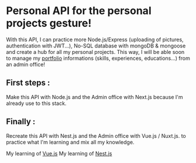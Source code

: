 # Personal API for the personal projects gesture!

With this API, I can practice more Node.js/Express (uploading of pictures, authentication with JWT...), No-SQL database with mongoDB & mongoose and
create a hub for all my personal projects.
This way, I will be able soon to manage my [portfolio](https://github.com/Pandation/portfolio) informations (skills, experiences, educations...) from an admin office!


## First steps : 

Make this API with Node.js and the Admin office with Next.js because I'm already use to this stack.

## Finally : 

Recreate this API with Nest.js and the Admin office with Vue.js / Nuxt.js. to practice what I'm learning and mix all my knowledge.

My learning of [Vue.js](https://github.com/Pandation/learning-vuejs)
My learning of [Nest.js](https://github.com/Pandation/learning-nestjs)



